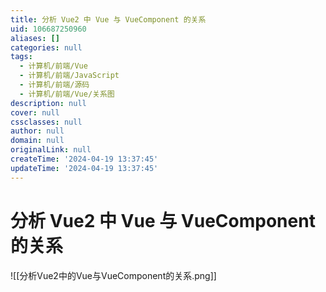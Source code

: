 ```yaml
---
title: 分析 Vue2 中 Vue 与 VueComponent 的关系
uid: 106687250960
aliases: []
categories: null
tags:
  - 计算机/前端/Vue
  - 计算机/前端/JavaScript
  - 计算机/前端/源码
  - 计算机/前端/Vue/关系图
description: null
cover: null
cssclasses: null
author: null
domain: null
originalLink: null
createTime: '2024-04-19 13:37:45'
updateTime: '2024-04-19 13:37:45'
---
```


# 分析 Vue2 中 Vue 与 VueComponent 的关系

![[分析Vue2中的Vue与VueComponent的关系.png]]
